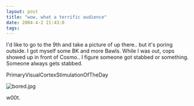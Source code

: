 ```yaml
---
layout: post
title: "wow, what a terrific audience"
date: 2004-4-2 21:43:0
tags: 
---
```


I'd like to go to the 9th and take a picture of up there.. but it's poring outside. I got myself some BK and more Bawls. While I was out, cops showed up in front of Cosmo.. I figure someone got stabbed or something. Someone always gets stabbed.



PrimaryVisualCortexStimulationOfTheDay



![bored.jpg][1]






w00t.



   [1]: http://2.bp.blogspot.com/-jJxwqoqyVc4/Tn0PqWQ6WgI/AAAAAAAAAGE/MVHzInBZANo/s320/bored.jpg
